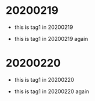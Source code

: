 # 20200219

- this is tag1 in 20200219

- this is tag1 in 20200219 again

# 20200220

- this is tag1 in 20200220

- this is tag1 in 20200220 again

